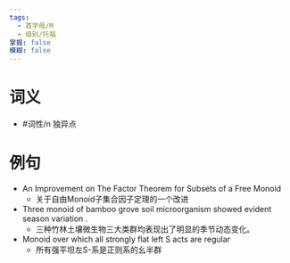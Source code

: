 ```yaml
---
tags:
  - 首字母/M
  - 级别/托福
掌握: false
模糊: false
---
```

# 词义
- #词性/n  独异点
# 例句
- An Improvement on The Factor Theorem for Subsets of a Free Monoid
	- 关于自由Monoid子集合因子定理的一个改进
- Three monoid of bamboo grove soil microorganism showed evident season variation .
	- 三种竹林土壤微生物三大类群均表现出了明显的季节动态变化。
- Monoid over which all strongly flat left S acts are regular
	- 所有强平坦左S-系是正则系的幺半群
